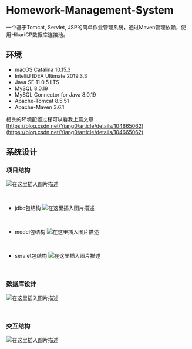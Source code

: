 # Homework-Management-System

一个基于Tomcat, Servlet, JSP的简单作业管理系统，通过Maven管理依赖，使用HikariCP数据库连接池。

## 环境

 - macOS Catalina 10.15.3
 - IntelliJ IDEA Ultimate 2019.3.3
 - Java SE 11.0.5 LTS
 - MySQL 8.0.19
 - MySQL Connector for Java 8.0.19
 - Apache-Tomcat 8.5.51
 - Apache-Maven 3.6.1

相关的环境配置过程可以看我上篇文章：[https://blog.csdn.net/Yiang0/article/details/104665062](https://blog.csdn.net/Yiang0/article/details/104665062)



## 系统设计

### 项目结构

![在这里插入图片描述](https://github.com/Yi1275432232/Homework-Management-System/blob/2.x/images/项目结构.png)

<br>

- jdbc包结构
  ![在这里插入图片描述](https://github.com/Yi1275432232/Homework-Management-System/blob/2.x/images/jdbc包结构.png)

<br>

- model包结构
![在这里插入图片描述](https://github.com/Yi1275432232/Homework-Management-System/blob/2.x/images/model包结构.png)

<br>

- servlet包结构
![在这里插入图片描述](https://github.com/Yi1275432232/Homework-Management-System/blob/2.x/images/servlet包结构.png)

<br>

### 数据库设计

![在这里插入图片描述](https://github.com/Yi1275432232/Homework-Management-System/blob/2.x/images/数据库结构.png)

<br>

### 交互结构

![在这里插入图片描述](https://github.com/Yi1275432232/Homework-Management-System/blob/2.x/images/2.x交互设计.png)

<br>